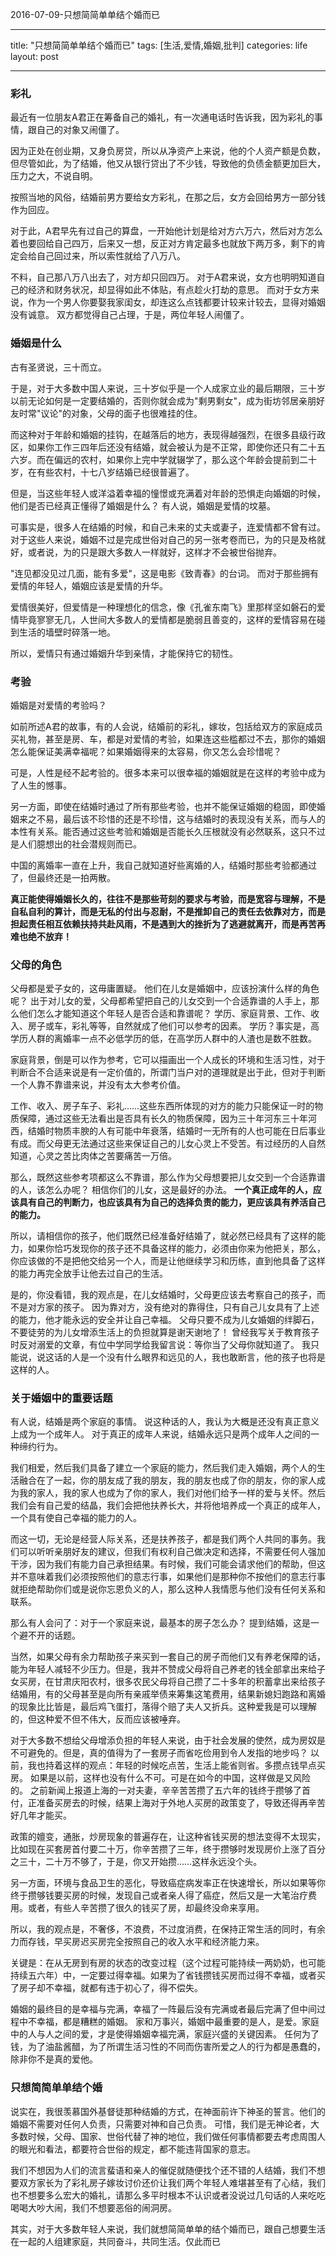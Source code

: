 2016-07-09-只想简简单单结个婚而已

* * *

title: "只想简简单单结个婚而已"
tags: [生活,爱情,婚姻,批判]
categories: life
layout: post

* * *

### 彩礼

最近有一位朋友A君正在筹备自己的婚礼，有一次通电话时告诉我，因为彩礼的事情，跟自己的对象又闹僵了。

因为正处在创业期，又身负房贷，所以从净资产上来说，他的个人资产额是负数，但尽管如此，为了结婚，他又从银行贷出了不少钱，导致他的负债金额更加巨大，压力之大，不说自明。

按照当地的风俗，结婚前男方要给女方彩礼，在那之后，女方会回给男方一部分钱作为回应。

对于此，A君早先有过自己的算盘，一开始他计划是给对方六万六，然后对方怎么着也要回给自己四万，后来又一想，反正对方肯定最多也就放下两万多，剩下的肯定会给自己回过来，所以索性就给了八万八。

不料，自己那八万八出去了，对方却只回四万。
对于A君来说，女方也明明知道自己的经济和财务状况，却显得如此不体贴，有点趁火打劫的意思。
而对于女方来说，作为一个男人你要娶我家闺女，却连这么点钱都要计较来计较去，显得对婚姻没有诚意。
双方都觉得自己占理，于是，两位年轻人闹僵了。

### 婚姻是什么

古有圣贤说，三十而立。

于是，对于大多数中国人来说，三十岁似乎是一个人成家立业的最后期限，三十岁以前无论如何是一定要结婚的，否则你就会成为"剩男剩女"，成为街坊邻居亲朋好友时常"议论"的对象，父母的面子也很难挂的住。

而这种对于年龄和婚姻的挂钩，在越落后的地方，表现得越强烈，在很多县级行政区，如果你工作三四年后还没有结婚，就会被认为是不正常，即使你还只有二十五六岁。而在偏远的农村，如果你上完中学就辍学了，那么这个年龄会提前到二十岁，在有些农村，十七八岁结婚已经很普遍了。

但是，当这些年轻人或洋溢着幸福的憧憬或充满着对年龄的恐惧走向婚姻的时候，他们是否已经真正懂得了婚姻是什么？
有人说，婚姻是爱情的坟墓。

可事实是，很多人在结婚的时候，和自己未来的丈夫或妻子，连爱情都不曾有过。对于这些人来说，婚姻不过是完成世俗对自己的另一张考卷而已，为的只是及格就好，或者说，为的只是跟大多数人一样就好，这样才不会被世俗抛弃。

"连见都没见过几面，能有多爱"，这是电影《致青春》的台词。
而对于那些拥有爱情的年轻人，婚姻应该是爱情的升华。

爱情很美好，但爱情是一种理想化的信念，像《孔雀东南飞》里那样坚如磐石的爱情毕竟寥寥无几，人世间大多数人的爱情都是脆弱且善变的，这样的爱情容易在碰到生活的墙壁时碎落一地。

所以，爱情只有通过婚姻升华到亲情，才能保持它的韧性。

### 考验

婚姻是对爱情的考验吗？

如前所述A君的故事，有的人会说，结婚前的彩礼，嫁妆，包括给双方的家庭成员买礼物，甚至是房、车，都是对爱情的考验，如果连这些槛都过不去，那你的婚姻怎么能保证美满幸福呢？如果婚姻得来的太容易，你又怎么会珍惜呢？

可是，人性是经不起考验的。很多本来可以很幸福的婚姻就是在这样的考验中成为了人生的憾事。

另一方面，即使在结婚时通过了所有那些考验，也并不能保证婚姻的稳固，即使婚姻来之不易，最后该不珍惜的还是不珍惜，这与结婚时的表现没有关系，而与人的本性有关系。能否通过这些考验和婚姻是否能长久压根就没有必然联系，这只不过是人们臆想出的社会潜规则而已。

中国的离婚率一直在上升，我自己就知道好些离婚的人，结婚时那些考验都通过了，但最终还是一拍两散。

**真正能使得婚姻长久的，往往不是那些苛刻的要求与考验，而是宽容与理解，不是自私自利的算计，而是无私的付出与忍耐，不是推卸自己的责任去依靠对方，而是担起责任相互依赖扶持共赴风雨，不是遇到大的挫折为了逃避就离开，而是再苦再难也绝不放弃！**

### 父母的角色

父母都是爱子女的，这毋庸置疑。
他们在儿女是婚姻中，应该扮演什么样的角色呢？
出于对儿女的爱，父母都希望把自己的儿女交到一个合适靠谱的人手上，那么他们怎么才能知道这个年轻人是否合适和靠谱呢？
学历、家庭背景、工作、收入、房子或车，彩礼等等，自然就成了他们可以参考的因素。
学历？事实是，高学历人群的离婚率一点不必低学历的低，在高学历人群中的人渣也是数不胜数。

家庭背景，倒是可以作为参考，它可以描画出一个人成长的环境和生活习性，对于判断合不合适来说是有一定价值的，所谓门当户对的道理就是出于此，但对于判断一个人靠不靠谱来说，并没有太大参考价值。

工作、收入、房子车子、彩礼……这些东西所体现的对方的能力只能保证一时的物质保障，通过这些无法看出是否具有长久的物质保障，因为三十年河东三十年河西，结婚时物质丰腴的人有可能中年衰落，结婚时一无所有的人也可能在日后事业有成。而父母更无法通过这些来保证自己的儿女心灵上不受苦。有过经历的人自然知道，心灵之苦比肉体之苦要痛苦一万倍。

那么，既然这些参考项都这么不靠谱，那么作为父母想要把儿女交到一个合适靠谱的人，该怎么办呢？
相信你们的儿女，这是最好的办法。
**一个真正成年的人，应该具有自己的判断力，也应该具有为自己的选择负责的能力，更应该具有养活自己的能力。**

所以，请相信你的孩子，他们既然已经准备好结婚了，就必然已经具有了这样的能力，如果你恰巧发现你的孩子还不具备这样的能力，必须由你来为他把关，那么，你应该做的不是把他交给另一个人，而是让他继续学习和历练，直到他具备了这样的能力再完全放手让他去过自己的生活。

是的，你没看错，我的观点是，在儿女结婚时，父母更应该去考察自己的孩子，而不是对方家的孩子。
因为靠对方，没有绝对的靠得住，只有自己儿女具有了上述的能力，他才能永远的安全并让自己幸福。
父母只要不成为儿女婚姻的绊脚石，不要徒劳的为儿女增添生活上的负担就算是谢天谢地了！
曾经我写关于教育孩子时反对溺爱的文章，有位中学同学给我留言说：等你当了父母你就知道了。
我只能说，说这话的人是一个没有什么眼界和远见的人，我也敢断言，他的孩子也将是这样的人。

### 关于婚姻中的重要话题

有人说，结婚是两个家庭的事情。
说这种话的人，我认为大概是还没有真正意义上成为一个成年人。
对于真正的成年人来说，结婚永远只是两个成年人之间的一种缔约行为。

我们相爱，然后我们具备了建立一个家庭的能力，然后我们走入婚姻，两个人的生活融合在了一起，你的朋友成了我的朋友，我的朋友也成了你的朋友，你的家人成为我的家人，我的家人也成为了你的家人，我们对他们给予一样的爱与关怀。然后我们会有自己爱的结晶，我们会把他扶养长大，并将他培养成一个真正的成年人，一个具有使自己幸福的能力的人。

而这一切，无论是经营人际关系，还是扶养孩子，都是我们两个人共同的事务。我们可以听听亲朋好友的建议，但我们有权利自己做决定和选择，不需要任何人强加干涉，因为我们有能力自己承担结果。有时候，我们可能会请求他们的帮助，但这并不意味着我们必须按照他们的意志行事，如果他们是那种你不按他们的意志行事就拒绝帮助你们或是说你忘恩负义的人，那么这种人我情愿与他们没有任何关系和联系。

那么有人会问了：对于一个家庭来说，最基本的房子怎么办？
提到结婚，这是一个避不开的话题。

当然，如果父母有余力帮助孩子来买到一套自己的房子而他们又有养老保障的话，能为年轻人减轻不少压力。但是，我并不赞成父母将自己养老的钱全部拿出来给子女买房，在甘肃庆阳农村，很多农民父母将自己攒了二十多年的积蓄拿出来给孩子结婚用，有的父母甚至是向所有亲戚举债来筹集这笔费用，结果新媳妇跑路和离婚的现象比比皆是，最后鸡飞蛋打，落得个赔了夫人又折兵。这种爱我是可以理解的，但这种爱不但不伟大，反而应该被唾弃。

对于大多数不想给父母增添负担的年轻人来说，由于社会发展的使然，成为房奴是不可避免的。但是，真的值得为了一套房子而省吃俭用到令人发指的地步吗？
以前，我也持着这样的观点：年轻的时候吃点苦，生活上能省则省。多攒点钱早点买房。
如果是以前，这样也没有什么不可。可是在如今的中国，这样做是又风险的。
之前新闻上报道上海的一对夫妻，辛辛苦苦攒了五六年的钱终于攒够了首付，正准备买房去的时候，结果上海对于外地人买房的政策变了，导致还得再辛苦好几年才能买。

政策的嬗变，通胀，炒房现象的普遍存在，让这种省钱买房的想法变得不太现实，比如现在买套房首付要二十万，你辛苦攒了三年，终于攒够时发现房价上涨了百分之三十，二十万不够了，于是，你又开始攒……这样永远没个头。

另一方面，环境与食品卫生的恶化，导致癌症病发率正在快速增长，所以如果等你终于攒够钱要买房的时候，发现自己或者亲人得了癌症，然后又是一大笔治疗费用。或者，有些人辛苦攒了很久的钱买了房，却最终没命来享用。

所以，我的观点是，不奢侈，不浪费，不过度消费，在保持正常生活的同时，有余力而存钱，早买房迟买房完全按照自己的收入水平和经济能力来。

关键是：在从无房到有房的状态的改变过程（这个过程可能持续一两奶奶，也可能持续五六年）中，一定要过得幸福。如果为了省钱攒钱买房而过得不幸福，或者买了房子却不幸福，就都有违于初心了，得不偿失。

婚姻的最终目的是幸福与完满，幸福了一阵最后没有完满或者最后完满了但中间过程中不幸福，都是糟糕的婚姻。
家和万事兴，婚姻中最重要的是人，是爱。家庭中的人与人之间的爱，才是使得婚姻幸福完满，家庭兴盛的关键因素。
任何为了钱，为了油盐酱醋，为了所谓生活习性的不同而伤害所爱之人的行为都是愚蠢的，除非你不是真的爱他。

### 只想简简单单结个婚

说实在，我很羡慕国外基督徒那种结婚的方式，在神面前许下神圣的誓言。他们的婚姻不需要对任何人负责，只需要对神和自己负责。
可惜，我们是无神论者，大多数时候，父母、国家、世俗代替了神的地位，我们做任何事情都要去考虑周围人的眼光和看法，都要符合世俗的规定，都不能违背国家的意志。

我们不想因为人们的流言蜚语和亲人的催促就随便找个还不错的人结婚，我们不想要双方家长为了彩礼房子嫁妆讨价还价让我们两个年轻人难堪甚至有了心结，我们也不想要多么宏大的婚礼，请那么多平时根本不认识或者没说过几句话的人来吃吃喝喝大吵大闹，我们不想要恶俗的闹洞房。

其实，对于大多数年轻人来说，我们就想简简单单的结个婚而已，跟自己想要生活在一起的人组建家庭，共同奋斗，共同生活。仅此而已